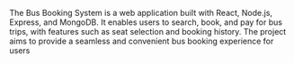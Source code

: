 The Bus Booking System is a web application built with React, Node.js, Express, and MongoDB. It enables users to search, book, and pay for bus trips, with features such as seat selection and booking history. The project aims to provide a seamless and convenient bus booking experience for users
